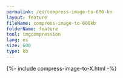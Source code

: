 ```yaml
---
permalink: /es/compress-image-to-600-kb
layout: feature
fileName: compress-image-to-600kb
folderName: feature
tool: imgcompression
lang: es
size: 600
type: kb
---
```


{%- include compress-image-to-X.html -%}

